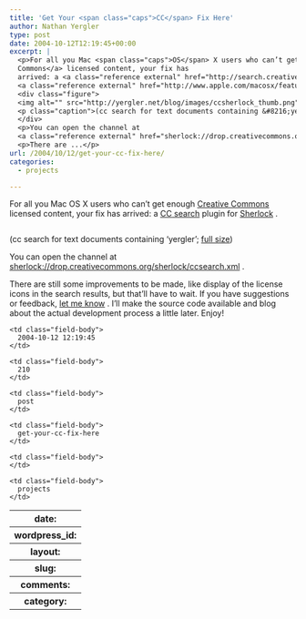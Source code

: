 ```yaml
---
title: 'Get Your <span class="caps">CC</span> Fix Here'
author: Nathan Yergler
type: post
date: 2004-10-12T12:19:45+00:00
excerpt: |
  <p>For all you Mac <span class="caps">OS</span> X users who can’t get enough <a class="reference external" href="http://creativecommons.org">Creative
  Commons</a> licensed content, your fix has
  arrived: a <a class="reference external" href="http://search.creativecommons.org"><span class="caps">CC</span> search</a> plugin for
  <a class="reference external" href="http://www.apple.com/macosx/features/sherlock/">Sherlock</a>.</p>
  <div class="figure">
  <img alt="" src="http://yergler.net/blog/images/ccsherlock_thumb.png" />
  <p class="caption">(cc search for text documents containing &#8216;yergler&#8217;; <a class="reference external" href="http://yergler.net/blog/images/ccsherlock.png">full size</a>)</p>
  </div>
  <p>You can open the channel at
  <a class="reference external" href="sherlock://drop.creativecommons.org/sherlock/ccsearch.xml">sherlock://drop.creativecommons.org/sherlock/ccsearch.xml</a>.</p>
  <p>There are ...</p>
url: /2004/10/12/get-your-cc-fix-here/
categories:
  - projects

---
```

For all you Mac <span class="caps">OS</span> X users who can’t get enough [Creative Commons][1]  licensed content, your fix has arrived: a [<span class="caps">CC</span> search][2]  plugin for [Sherlock][3] .

<div class="figure">
  <img alt="" src="http://yergler.net/blog/images/ccsherlock_thumb.png" />

  <p class="caption">
    (cc search for text documents containing &#8216;yergler&#8217;; <a class="reference external" href="http://yergler.net/blog/images/ccsherlock.png">full size</a>)
  </p>
</div>

You can open the channel at <sherlock://drop.creativecommons.org/sherlock/ccsearch.xml> .

There are still some improvements to be made, like display of the license icons in the search results, but that’ll have to wait. If you have suggestions or feedback, [let me know][4] . I’ll make the source code available and blog about the actual development process a little later. Enjoy!

<table class="docutils field-list" frame="void" rules="none">
  <col class="field-name" /> <col class="field-body" /> <tr class="field">
    <th class="field-name">
      date:
    </th>

    <td class="field-body">
      2004-10-12 12:19:45
    </td>
  </tr>

  <tr class="field">
    <th class="field-name">
      wordpress_id:
    </th>

    <td class="field-body">
      210
    </td>
  </tr>

  <tr class="field">
    <th class="field-name">
      layout:
    </th>

    <td class="field-body">
      post
    </td>
  </tr>

  <tr class="field">
    <th class="field-name">
      slug:
    </th>

    <td class="field-body">
      get-your-cc-fix-here
    </td>
  </tr>

  <tr class="field">
    <th class="field-name">
      comments:
    </th>

    <td class="field-body">
    </td>
  </tr>

  <tr class="field">
    <th class="field-name">
      category:
    </th>

    <td class="field-body">
      projects
    </td>
  </tr>
</table>

 [1]: http://creativecommons.org
 [2]: http://search.creativecommons.org
 [3]: http://www.apple.com/macosx/features/sherlock/
 [4]: /contact